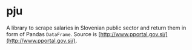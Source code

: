 # pju

A library to scrape salaries in Slovenian public sector and return them in form of Pandas `DataFrame`. Source is [http://www.pportal.gov.si/](http://www.pportal.gov.si/).